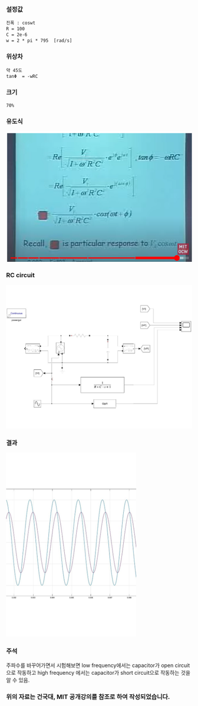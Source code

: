 ### 설정값
    진폭 : coswt
    R = 100
    C = 2e-6
    w = 2 * pi * 795  [rad/s]

### 위상차 
    약 45도
    tanΦ  = -wRC 
### 크기 
    70%

### 유도식
![RC_Current15](./image/RC_Current15.png)

### RC circuit
![lowpassfilter_1](./image/lowpassfilter_1.jpg)
### 결과 
<img src = "./image/lowpassfilter_2.jpg" width="70%" height="70%">

### 주석
주파수를 바꾸어가면서 시험해보면 low frequency에서는 capacitor가 open circuit으로 작동하고 high frequency 에서는 capacitor가 short circuit으로 작동하는 것을 알 수 있음.

### 위의 자료는 건국대, MIT 공개강의를 참조로 하여 작성되었습니다. 
